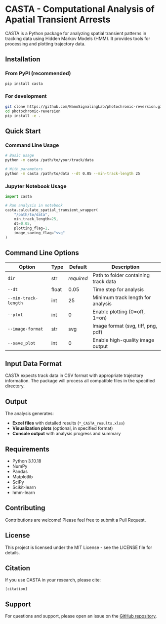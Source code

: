 # CASTA - Computational Analysis of Apatial Transient Arrests

CASTA is a Python package for analyzing spatial transient patterns in tracking data using Hidden Markov Models (HMM). It provides tools for processing and plotting trajectory data.

## Installation

### From PyPI (recommended)

```bash
pip install casta
```

### For development

```bash
git clone https://github.com/NanoSignalingLab/photochromic-reversion.git
cd photochromic-reversion
pip install -e .
```

## Quick Start

### Command Line Usage

```bash
# Basic usage
python -m casta /path/to/your/track/data

# With parameters
python -m casta /path/to/data --dt 0.05 --min-track-length 25
```

### Jupyter Notebook Usage

```python
import casta

# Run analysis in notebook
casta.calculate_spatial_transient_wrapper(
    "/path/to/data",
    min_track_length=25,
    dt=0.05,
    plotting_flag=1,
    image_saving_flag="svg"
)
```

## Command Line Options

| Option | Type | Default | Description |
|--------|------|---------|-------------|
| `dir` | str | *required* | Path to folder containing track data |
| `--dt` | float | 0.05 | Time step for analysis |
| `--min-track-length` | int | 25 | Minimum track length for analysis |
| `--plot` | int | 0 | Enable plotting (0=off, 1=on) |
| `--image-format` | str | svg | Image format (svg, tiff, png, pdf) |
| `--save_plot` | int | 0 | Enable high-quality image output |

## Input Data Format

CASTA expects track data in CSV format with appropriate trajectory information. The package will process all compatible files in the specified directory.

## Output

The analysis generates:
- **Excel files** with detailed results (`*_CASTA_results.xlsx`)
- **Visualization plots** (optional, in specified format)
- **Console output** with analysis progress and summary

## Requirements

- Python 3.10.18
- NumPy
- Pandas
- Matplotlib
- SciPy
- Scikit-learn
- hmm-learn

## Contributing

Contributions are welcome! Please feel free to submit a Pull Request.

## License

This project is licensed under the MIT License - see the LICENSE file for details.

## Citation

If you use CASTA in your research, please cite:

```
[citation]
```

## Support

For questions and support, please open an issue on the [GitHub repository](https://github.com/NanoSignalingLab/photochromic-reversion).
